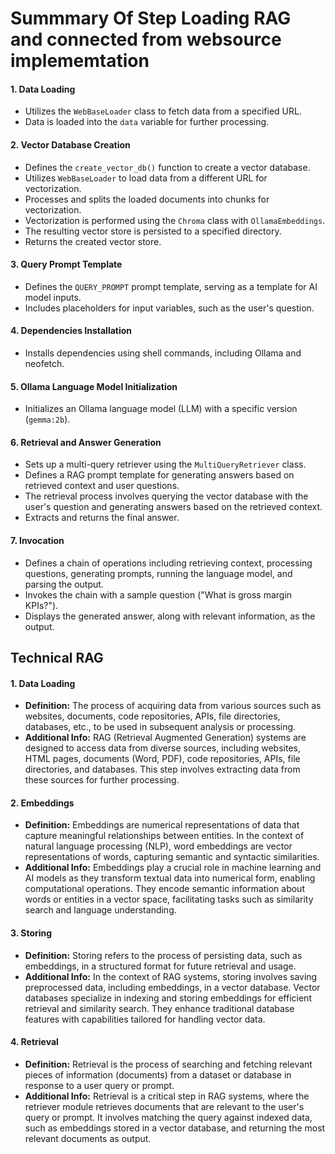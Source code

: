 # Summmary Of Step Loading RAG and connected from websource implememtation

#### 1. Data Loading
- Utilizes the `WebBaseLoader` class to fetch data from a specified URL.
- Data is loaded into the `data` variable for further processing.

#### 2. Vector Database Creation
- Defines the `create_vector_db()` function to create a vector database.
- Utilizes `WebBaseLoader` to load data from a different URL for vectorization.
- Processes and splits the loaded documents into chunks for vectorization.
- Vectorization is performed using the `Chroma` class with `OllamaEmbeddings`.
- The resulting vector store is persisted to a specified directory.
- Returns the created vector store.

#### 3. Query Prompt Template
- Defines the `QUERY_PROMPT` prompt template, serving as a template for AI model inputs.
- Includes placeholders for input variables, such as the user's question.

#### 4. Dependencies Installation
- Installs dependencies using shell commands, including Ollama and neofetch.

#### 5. Ollama Language Model Initialization
- Initializes an Ollama language model (LLM) with a specific version (`gemma:2b`).

#### 6. Retrieval and Answer Generation
- Sets up a multi-query retriever using the `MultiQueryRetriever` class.
- Defines a RAG prompt template for generating answers based on retrieved context and user questions.
- The retrieval process involves querying the vector database with the user's question and generating answers based on the retrieved context.
- Extracts and returns the final answer.

#### 7. Invocation
- Defines a chain of operations including retrieving context, processing questions, generating prompts, running the language model, and parsing the output.
- Invokes the chain with a sample question ("What is gross margin KPIs?").
- Displays the generated answer, along with relevant information, as the output.



## Technical RAG

#### 1. Data Loading
- **Definition:** The process of acquiring data from various sources such as websites, documents, code repositories, APIs, file directories, databases, etc., to be used in subsequent analysis or processing.
- **Additional Info:** RAG (Retrieval Augmented Generation) systems are designed to access data from diverse sources, including websites, HTML pages, documents (Word, PDF), code repositories, APIs, file directories, and databases. This step involves extracting data from these sources for further processing.

####  2. Embeddings
- **Definition:** Embeddings are numerical representations of data that capture meaningful relationships between entities. In the context of natural language processing (NLP), word embeddings are vector representations of words, capturing semantic and syntactic similarities.
- **Additional Info:** Embeddings play a crucial role in machine learning and AI models as they transform textual data into numerical form, enabling computational operations. They encode semantic information about words or entities in a vector space, facilitating tasks such as similarity search and language understanding.

#### 3. Storing
- **Definition:** Storing refers to the process of persisting data, such as embeddings, in a structured format for future retrieval and usage.
- **Additional Info:** In the context of RAG systems, storing involves saving preprocessed data, including embeddings, in a vector database. Vector databases specialize in indexing and storing embeddings for efficient retrieval and similarity search. They enhance traditional database features with capabilities tailored for handling vector data.

#### 4. Retrieval
- **Definition:** Retrieval is the process of searching and fetching relevant pieces of information (documents) from a dataset or database in response to a user query or prompt.
- **Additional Info:** Retrieval is a critical step in RAG systems, where the retriever module retrieves documents that are relevant to the user's query or prompt. It involves matching the query against indexed data, such as embeddings stored in a vector database, and returning the most relevant documents as output.


